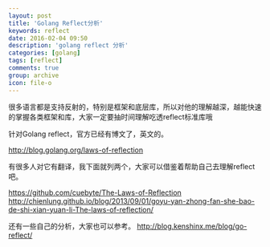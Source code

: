 ```yaml
---
layout: post
title: 'Golang Reflect分析'
keywords: reflect
date: 2016-02-04 09:50
description: 'golang reflect 分析'
categories: [golang]
tags: [reflect]
comments: true
group: archive
icon: file-o
---
```


很多语言都是支持反射的，特别是框架和底层库，所以对他的理解越深，越能快速的掌握各类框架和库，大家一定要抽时间理解吃透reflect标准库哦

针对Golang reflect，官方已经有博文了，英文的。

http://blog.golang.org/laws-of-reflection

有很多人对它有翻译，我下面就列两个，大家可以借鉴着帮助自己去理解reflect吧。

https://github.com/cuebyte/The-Laws-of-Reflection
http://chienlung.github.io/blog/2013/09/01/goyu-yan-zhong-fan-she-bao-de-shi-xian-yuan-li-The-laws-of-reflection/

还有一些自己的分析，大家也可以参考。
​http://blog.kenshinx.me/blog/go-reflect/
